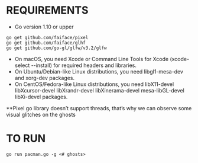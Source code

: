 # REQUIREMENTS
- Go version 1.10 or upper
```
go get github.com/faiface/pixel
go get github.com/faiface/glhf
go get github.com/go-gl/glfw/v3.2/glfw 
```

* On macOS, you need Xcode or Command Line Tools for Xcode (xcode-select --install) for required headers and libraries.
* On Ubuntu/Debian-like Linux distributions, you need libgl1-mesa-dev and xorg-dev packages.
* On CentOS/Fedora-like Linux distributions, you need libX11-devel libXcursor-devel libXrandr-devel libXinerama-devel mesa-libGL-devel libXi-devel packages.

**Pixel go library doesn’t support threads, that’s why we can observe some visual glitches on the ghosts

# TO RUN
```
go run pacman.go -g <# ghosts>
```
